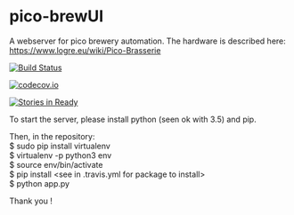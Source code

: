 # pico-brewUI

A webserver for pico brewery automation. The hardware is described here: https://www.logre.eu/wiki/Pico-Brasserie

[![Build Status](https://travis-ci.org/flagos/pico-brewUI.svg?branch=master)](https://travis-ci.org/flagos/pico-brewUI)

[![codecov.io](https://codecov.io/github/flagos/pico-brewUI/coverage.svg?branch=master)](https://codecov.io/github/flagos/pico-brewUI?branch=master)

[![Stories in Ready](https://badge.waffle.io/flagos/pico-brewUI.png?label=ready&title=Ready)](https://waffle.io/flagos/pico-brewUI)

To start the server, please install python (seen ok with 3.5) and pip.

Then, in the repository:  
$ sudo pip install virtualenv  
$ virtualenv -p python3 env  
$ source env/bin/activate   
$ pip install <see in .travis.yml for package to install>  
$ python app.py  

Thank you !
